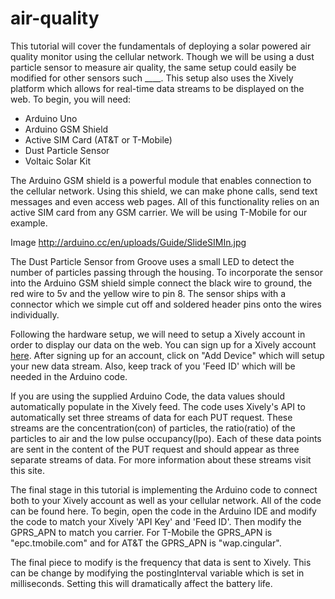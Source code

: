 air-quality
===========

This tutorial will cover the fundamentals of deploying a solar powered air quality monitor using the cellular network.  Though we will be using a dust particle sensor to measure air quality, the same setup could easily be modified for other sensors such ____.  This setup also uses the Xively platform which allows for real-time data streams to be displayed on the web.  To begin, you will need:

- Arduino Uno
- Arduino GSM Shield
- Active SIM Card (AT&T or T-Mobile)
- Dust Particle Sensor
- Voltaic Solar Kit 

The Arduino GSM shield is a powerful module that enables connection to the cellular network.  Using this shield, we can make phone calls, send text messages and even access  web pages.  All of this functionality relies on an active SIM card from any GSM carrier.  We will be using T-Mobile for our example.  

Image 
http://arduino.cc/en/uploads/Guide/SlideSIMIn.jpg


The Dust Particle Sensor from Groove uses a small LED to detect the number of particles passing through the housing.  To incorporate the sensor into the Arduino GSM shield simple connect the black wire to ground, the red wire to 5v and the yellow wire to pin 8.  The sensor ships with a connector which we simple cut off and soldered header pins onto the wires individually.

Following the hardware setup, we will need to setup a Xively account in order to display our data on the web.  You can sign up for a Xively account [here](https://xively.com/signup).  After signing up for an account, click on "Add Device" which will setup your new data stream.  Also, keep track of you 'Feed ID' which will be needed in the Arduino code.  

If you are using the supplied Arduino Code, the data values should automatically populate in the Xively feed.  The code uses Xively's API to automatically set three streams of data for each PUT request.  These streams are the concentration(con) of particles, the ratio(ratio) of the particles to air and the low pulse occupancy(lpo).  Each of these data points are sent in the content of the PUT request and should appear as three separate streams of data.  For more information about these streams visit this site.

The final stage in this tutorial is implementing the Arduino code to connect both to your Xively account as well as your cellular network.  All of the code can be found here.  To begin, open the code in the Arduino IDE and modify the code to match your Xively 'API Key' and 'Feed ID'.  Then modify the GPRS_APN to match you carrier.  For T-Mobile the GPRS_APN is "epc.tmobile.com" and for AT&T the GPRS_APN is "wap.cingular".

The final piece to modify is the frequency that data is sent to Xively.   This can be change by modifying the postingInterval variable which is set in milliseconds.  Setting this will dramatically affect the battery life.